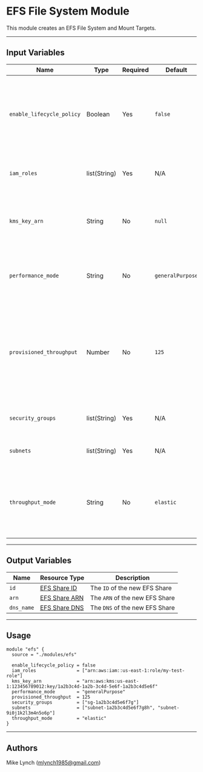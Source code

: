 # EFS File System Module

This module creates an EFS File System and Mount Targets.

---

## Input Variables

| Name | Type | Required | Default | Description |
| ---- | ---- | -------- | ------- | ----------- |
| `enable_lifecycle_policy` | Boolean | Yes | `false` | If set to `true` this will enable a 30 Day LifeCycle Policy that transitions to Infrequent Access Tier (Allowed Values: `true` \| `false`) |
| `iam_roles` | list(String) | Yes | N/A | Provide a list of IAM Role ARNs to grant access to the EFS Share |
| `kms_key_arn` | String | No | `null` | Provide a KMS Key ARN to be used to encrypt the EFS share, otherwise encryption will not be enabled |
| `performance_mode` | String | No | `generalPurpose` | Select which mode to deploy the EFS share (Allowed Values: `generalPurpose` \| `maxIO`)
| `provisioned_throughput` | Number | No | `125` | If `throughput_mode` is set to `provisioned` this variable is mandatory. Specify the number of MiB/s to provision (Allowed Values: 1-1024) |
| `security_groups` | list(String) | Yes | N/A | Provide a list of Security Group IDs to attach to the EFS share |
| `subnets` | list(String) | Yes | N/A | Provide a list of Subnet IDs to provision Mount Targets into |
| `throughput_mode` | String | No | `elastic` | Select the method to manage throughput limits (Allowed Values: `bursting` \| `elastic` \| `provisioned`) |

---

## Output Variables

| Name | Resource Type | Description |
| ---- | ------------- | ----------- |
| `id` | [EFS Share ID](https://registry.terraform.io/providers/hashicorp/aws/latest/docs/resources/efs_file_system#id) | The `ID` of the new EFS Share |
| `arn` | [EFS Share ARN](https://registry.terraform.io/providers/hashicorp/aws/latest/docs/resources/efs_file_system#arn) | The `ARN` of the new EFS Share |
| `dns_name` | [EFS Share DNS](https://registry.terraform.io/providers/hashicorp/aws/latest/docs/resources/efs_file_system#dns_name) | The `DNS` of the new EFS Share |

---

## Usage

```hcl
module "efs" {
  source = "./modules/efs"

  enable_lifecycle_policy = false
  iam_roles               = ["arn:aws:iam::us-east-1:role/my-test-role"]
  kms_key_arn             = "arn:aws:kms:us-east-1:123456789012:key/1a2b3c4d-1a2b-3c4d-5e6f-1a2b3c4d5e6f"
  performance_mode        = "generalPurpose"
  provisioned_throughput  = 125
  security_groups         = ["sg-1a2b3c4d5e6f7g"]
  subnets                 = ["subnet-1a2b3c4d5e6f7g8h", "subnet-9i0j1k2l3m4n5o6p"]
  throughput_mode         = "elastic"
}
```

---

## Authors

Mike Lynch ([mlynch1985@gmail.com](mailto:mlynch1985@gmail.com))
